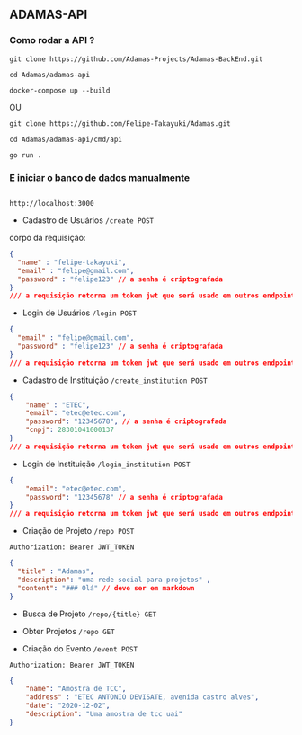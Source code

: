## ADAMAS-API

### Como rodar a API ?

```          
git clone https://github.com/Adamas-Projects/Adamas-BackEnd.git

cd Adamas/adamas-api

docker-compose up --build
```
OU 
```
git clone https://github.com/Felipe-Takayuki/Adamas.git 

cd Adamas/adamas-api/cmd/api

go run .
``` 
### E iniciar o banco de dados manualmente
##

```http://localhost:3000```

- Cadastro de Usuários `/create POST`

corpo da requisição:  

```json
{ 
  "name" : "felipe-takayuki",
  "email" : "felipe@gmail.com",
  "password" : "felipe123" // a senha é criptografada
}
/// a requisição retorna um token jwt que será usado em outros endpoints 
```

- Login de Usuários `/login POST`
```json
{ 
  "email" : "felipe@gmail.com",
  "password" : "felipe123" // a senha é criptografada
}
/// a requisição retorna um token jwt que será usado em outros endpoints 
```
- Cadastro de Instituição `/create_institution POST`
```json
{
    "name" : "ETEC",
    "email": "etec@etec.com",
    "password": "12345678", // a senha é criptografada
    "cnpj": 28301041000137
}
/// a requisição retorna um token jwt que será usado em outros endpoints
```
- Login de Instituição `/login_institution POST`
```json
{
    "email": "etec@etec.com",
    "password": "12345678" // a senha é criptografada
}
/// a requisição retorna um token jwt que será usado em outros endpoints
```

- Criação de Projeto `/repo POST`

`Authorization: Bearer JWT_TOKEN`

```json
{
  "title" : "Adamas",
  "description": "uma rede social para projetos" ,
  "content": "### Olá" // deve ser em markdown
}
```

- Busca de Projeto `/repo/{title} GET`

- Obter Projetos `/repo GET`

- Criação do Evento `/event POST`

`Authorization: Bearer JWT_TOKEN`
```json 
{
    "name": "Amostra de TCC",
    "address" : "ETEC ANTONIO DEVISATE, avenida castro alves",
    "date": "2020-12-02",
    "description": "Uma amostra de tcc uai"
}
